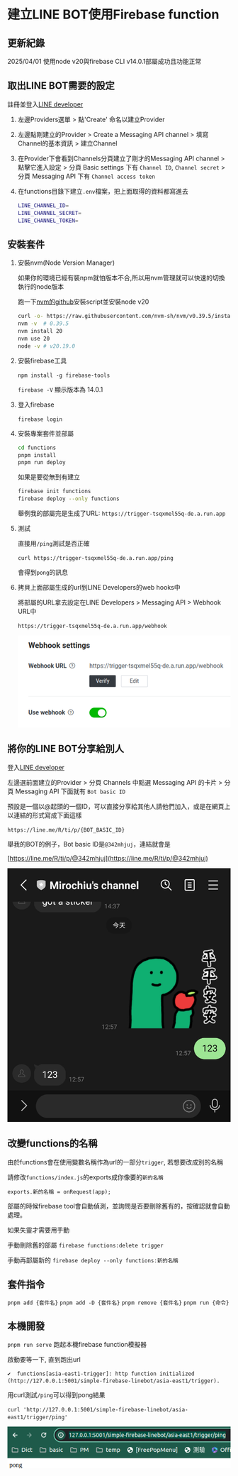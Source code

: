 # 建立LINE BOT使用Firebase function

## 更新紀錄

2025/04/01 使用node v20與firebase CLI v14.0.1部屬成功且功能正常

## 取出LINE BOT需要的設定

註冊並登入[LINE developer](https://developers.line.biz/en/)

1. 左邊Providers選單 > 點'Create' 命名以建立Provider

2. 左邊點剛建立的Provider > Create a Messaging API channel > 填寫 Channel的基本資訊 > 建立Channel

3. 在Provider下會看到Channels分頁建立了剛才的Messaging API channel > 點擊它進入設定 > 分頁 Basic settings 下有 `Channel ID`, `Channel secret` > 分頁 Messaging API 下有 `Channel access token`

4. 在functions目錄下建立`.env`檔案，把上面取得的資料都寫進去

   ```bash
   LINE_CHANNEL_ID=
   LINE_CHANNEL_SECRET=
   LINE_CHANNEL_TOKEN=
   ```

## 安裝套件

1. 安裝nvm(Node Version Manager)

   如果你的環境已經有裝npm就怕版本不合,所以用nvm管理就可以快速的切換執行的node版本

   跑一下[nvm的github](https://github.com/nvm-sh/nvm)安裝script並安裝node v20

   ```bash
   curl -o- https://raw.githubusercontent.com/nvm-sh/nvm/v0.39.5/install.sh | bash
   nvm -v  # 0.39.5
   nvm install 20
   nvm use 20
   node -v # v20.19.0
   ```

2. 安裝firebase工具

   `npm install -g firebase-tools`

   `firebase -V` 顯示版本為 14.0.1

3. 登入firebase

   `firebase login`

4. 安裝專案套件並部屬

   ```bash
   cd functions
   pnpm install
   pnpm run deploy
   ```

   如果是要從無到有建立

   ```bash
   firebase init functions
   firebase deploy --only functions
   ```

   舉例我的部屬完是生成了URL: `https://trigger-tsqxmel55q-de.a.run.app`

5. 測試

   直接用`/ping`測試是否正確

   `curl https://trigger-tsqxmel55q-de.a.run.app/ping`

   會得到`pong`的訊息

6. 拷貝上面部屬生成的url到LINE Developers的web hooks中

   將部屬的URL拿去設定在LINE Developers > Messaging API > Webhook URL中

   `https://trigger-tsqxmel55q-de.a.run.app/webhook`

   ![設定Webhook URL](./resources/line-developer-Webhook-settings.png)

## 將你的LINE BOT分享給別人

登入[LINE developer](https://developers.line.biz/en/)

左邊選前面建立的Provider > 分頁 Channels 中點選 Messaging API 的卡片 > 分頁 Messaging API 下面就有 `Bot basic ID`

預設是一個以@起頭的一個ID，可以直接分享給其他人請他們加入，或是在網頁上以連結的形式寫成下面這樣

`https://line.me/R/ti/p/{BOT_BASIC_ID}`

舉我的BOT的例子，Bot basic ID是`@342mhjuj`，連結就會是

[https://line.me/R/ti/p/@342mhjuj](https://line.me/R/ti/p/@342mhjuj)

![line-bot回覆](./resources/mirochiu-line-bot.png)

## 改變functions的名稱

由於functions會在使用變數名稱作為url的一部分`trigger`, 若想要改成別的名稱

請修改`functions/index.js`的exports成你像要的`新的名稱`

`exports.新的名稱 = onRequest(app);`

部屬的時候firebase tool會自動偵測，並詢問是否要刪除舊有的，按確認就會自動處理。

如果失靈才需要用手動

手動刪除舊的部屬
`firebase functions:delete trigger`

手動再部屬新的
`firebase deploy --only functions:新的名稱`

## 套件指令

`pnpm add {套件名}`
`pnpm add -D {套件名}`
`pnpm remove {套件名}`
`pnpm run {命令}`

## 本機開發

`pnpm run serve` 跑起本機firebase function模擬器

啟動要等一下, 直到跑出url

    ✔  functions[asia-east1-trigger]: http function initialized (http://127.0.0.1:5001/simple-firebase-linebot/asia-east1/trigger).

用curl測試`/ping`可以得到pong結果

`curl 'http://127.0.0.1:5001/simple-firebase-linebot/asia-east1/trigger/ping'`

![](./resources/run-with-emulator-ping.png)
